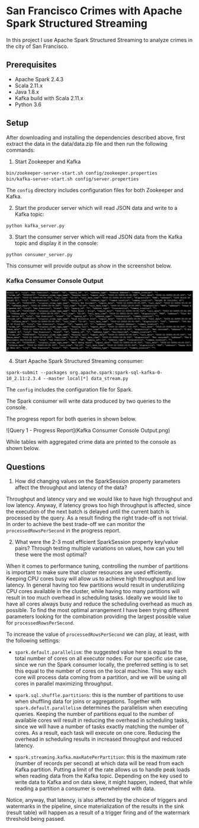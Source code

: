 # San Francisco Crimes with Apache Spark Structured Streaming

In this project I use Apache Spark Structured Streaming to analyze crimes in the city of San Francisco.

## Prerequisites
* Apache Spark 2.4.3
* Scala 2.11.x
* Java 1.8.x
* Kafka build with Scala 2.11.x
* Python 3.6

## Setup

After downloading and installing the dependencies described above, first extract the data in the data/data.zip file and then run the following commands:

1. Start Zookeeper and Kafka
```
bin/zookeeper-server-start.sh config/zookeeper.properties
bin/kafka-server-start.sh config/server.properties
```

The `config` directory includes configuration files for both Zookeeper and Kafka.

2. Start the producer server which will read JSON data and write to a Kafka topic:
```
python kafka_server.py
```

3. Start the consumer server which will read JSON data from the Kafka topic and display it in the console:
```
python consumer_server.py
```

This consumer will provide output as show in the screenshot below.
### Kafka Consumer Console Output

![kafka consumer output](https://github.com/Sichon3/Data-Streaming-Nanodegree-SF-Crime-Data-Project-Files/blob/master/Kafka%20Consumer%20Console%20Output.PNG)


4. Start Apache Spark Structured Streaming consumer:
```
spark-submit --packages org.apache.spark:spark-sql-kafka-0-10_2.11:2.3.4 --master local[*] data_stream.py
```

The `config` includes the configuration file for Spark.

The Spark consumer will write data produced by two queries to the console.

The progress report for both queries in shown below.

![Query 1 - Progress Report](Kafka Consumer Console Output.png)

While tables with aggregated crime data are printed to the console as shown below.



## Questions

1. How did changing values on the SparkSession property parameters affect the throughput and latency of the data?

  Throughput and latency vary and we would like to have high throughput and low latency. Anyway, if latency grows too high throughput is affected, since the execution of the next batch is delayed until the current batch is processed by the query. As a result finding the right trade-off is not trivial. In order to achieve the best trade-off we can monitor the `processedRowsPerSecond` in the progress report.

2. What were the 2-3 most efficient SparkSession property key/value pairs? Through testing multiple variations on values, how can you tell these were the most optimal?

  When it comes to performance tuning, controlling the number of partitions is important to make sure that cluster resources are used efficiently. Keeping CPU cores busy will allow us to achieve high throughput and low latency. In general having too few partitions would result in underutilizing CPU cores available in the cluster, while having too many partitions will result in too much overhead in scheduling tasks. Ideally we would like to have all cores always busy and reduce the scheduling overhead as much as possible. To find the most optimal arrangement I have been trying different parameters looking for the combination providing the largest possible value for `processedRowsPerSecond`.

  To increase the value of `processedRowsPerSecond` we can play, at least, with the following settings:
  * `spark.default.parallelism`: the suggested value here is equal to the total number of cores on all executor nodes. For our specific use case, since we run the Spark consumer locally, the preferred setting is to set this equal to the number of cores on the local machine. This way each core will process data coming from a partition, and we will be using all cores in parallel maximizing throughput.

  * `spark.sql.shuffle.partitions`: this is the number of partitions to use when shuffling data for joins or aggregations. Together with `spark.default.parallelism` determines the parallelism when executing queries. Keeping the number of partitions equal to the number of available cores will result in reducing the overhead in scheduling tasks, since we will have a number of tasks exactly matching the number of cores. As a result, each task will execute on one core. Reducing the overhead in scheduling results in increased throughput and reduced latency.

  * `spark.streaming.kafka.maxRatePerPartition`: this is the maximum rate (number of records per second) at which data will be read from each Kafka partition. Putting a limit of the rate allows us to handle peak loads when reading data from the Kafka topic. Depending on the key used to write data to Kafka and on data skew, it might happen, indeed, that while reading a partition a consumer is overwhelmed with data.

  Notice, anyway, that latency, is also affected by the choice of triggers and watermarks in the pipeline, since materialization of the results in the sink (result table) will happen as a result of a trigger firing and of the watermark threshold being passed.
